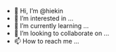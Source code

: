 - 👋 Hi, I’m @hiekin
- 👀 I’m interested in ...
- 🌱 I’m currently learning ...
- 💞️ I’m looking to collaborate on ...
- 📫 How to reach me ...

<!---
hiekin/hiekin is a ✨ special ✨ repository because its `README.md` (this file) appears on your GitHub profile.
You can click the Preview link to take a look at your changes.
--->
